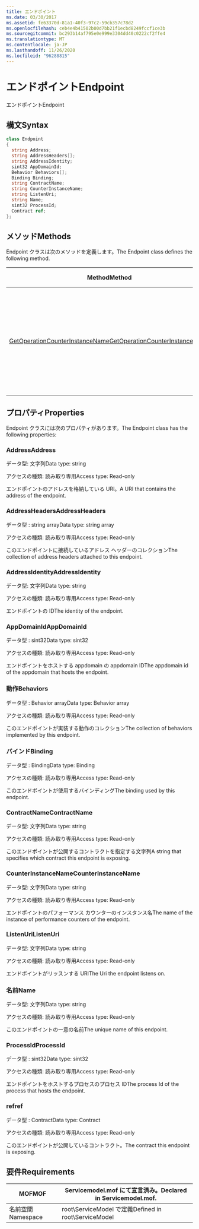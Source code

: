 ```yaml
---
title: エンドポイント
ms.date: 03/30/2017
ms.assetid: fe63370d-81a1-40f3-97c2-59cb357c78d2
ms.openlocfilehash: ceb4e4b41502b00d7bb21f1ecbd8249fccf1ce3b
ms.sourcegitcommit: bc293b14af795e0e999e3304dd40c0222cf2ffe4
ms.translationtype: MT
ms.contentlocale: ja-JP
ms.lasthandoff: 11/26/2020
ms.locfileid: "96288815"
---
```

# <a name="endpoint"></a><span data-ttu-id="f8da1-102">エンドポイント</span><span class="sxs-lookup"><span data-stu-id="f8da1-102">Endpoint</span></span>

<span data-ttu-id="f8da1-103">エンドポイント</span><span class="sxs-lookup"><span data-stu-id="f8da1-103">Endpoint</span></span>  
  
## <a name="syntax"></a><span data-ttu-id="f8da1-104">構文</span><span class="sxs-lookup"><span data-stu-id="f8da1-104">Syntax</span></span>  
  
```csharp
class Endpoint  
{  
  string Address;  
  string AddressHeaders[];  
  string AddressIdentity;  
  sint32 AppDomainId;  
  Behavior Behaviors[];  
  Binding Binding;  
  string ContractName;  
  string CounterInstanceName;  
  string ListenUri;  
  string Name;  
  sint32 ProcessId;  
  Contract ref;  
};  
```  
  
## <a name="methods"></a><span data-ttu-id="f8da1-105">メソッド</span><span class="sxs-lookup"><span data-stu-id="f8da1-105">Methods</span></span>  

 <span data-ttu-id="f8da1-106">Endpoint クラスは次のメソッドを定義します。</span><span class="sxs-lookup"><span data-stu-id="f8da1-106">The Endpoint class defines the following method.</span></span>  
  
|<span data-ttu-id="f8da1-107">Method</span><span class="sxs-lookup"><span data-stu-id="f8da1-107">Method</span></span>|<span data-ttu-id="f8da1-108">説明</span><span class="sxs-lookup"><span data-stu-id="f8da1-108">Description</span></span>|  
|------------|-----------------|  
|[<span data-ttu-id="f8da1-109">GetOperationCounterInstanceName</span><span class="sxs-lookup"><span data-stu-id="f8da1-109">GetOperationCounterInstanceName</span></span>](getoperationcounterinstancename.md)|<span data-ttu-id="f8da1-110">操作パフォーマンス カウンターのインスタンスの名前を取得します。</span><span class="sxs-lookup"><span data-stu-id="f8da1-110">Retrieves the operation performance counter instance name</span></span>|  
  
## <a name="properties"></a><span data-ttu-id="f8da1-111">プロパティ</span><span class="sxs-lookup"><span data-stu-id="f8da1-111">Properties</span></span>  

 <span data-ttu-id="f8da1-112">Endpoint クラスには次のプロパティがあります。</span><span class="sxs-lookup"><span data-stu-id="f8da1-112">The Endpoint class has the following properties:</span></span>  
  
### <a name="address"></a><span data-ttu-id="f8da1-113">Address</span><span class="sxs-lookup"><span data-stu-id="f8da1-113">Address</span></span>  

 <span data-ttu-id="f8da1-114">データ型: 文字列</span><span class="sxs-lookup"><span data-stu-id="f8da1-114">Data type: string</span></span>  
  
 <span data-ttu-id="f8da1-115">アクセスの種類: 読み取り専用</span><span class="sxs-lookup"><span data-stu-id="f8da1-115">Access type: Read-only</span></span>  
  
 <span data-ttu-id="f8da1-116">エンドポイントのアドレスを格納している URI。</span><span class="sxs-lookup"><span data-stu-id="f8da1-116">A URI that contains the address of the endpoint.</span></span>  
  
### <a name="addressheaders"></a><span data-ttu-id="f8da1-117">AddressHeaders</span><span class="sxs-lookup"><span data-stu-id="f8da1-117">AddressHeaders</span></span>  

 <span data-ttu-id="f8da1-118">データ型 : string array</span><span class="sxs-lookup"><span data-stu-id="f8da1-118">Data type: string array</span></span>  
  
 <span data-ttu-id="f8da1-119">アクセスの種類: 読み取り専用</span><span class="sxs-lookup"><span data-stu-id="f8da1-119">Access type: Read-only</span></span>  
  
 <span data-ttu-id="f8da1-120">このエンドポイントに接続しているアドレス ヘッダーのコレクション</span><span class="sxs-lookup"><span data-stu-id="f8da1-120">The collection of address headers attached to this endpoint.</span></span>  
  
### <a name="addressidentity"></a><span data-ttu-id="f8da1-121">AddressIdentity</span><span class="sxs-lookup"><span data-stu-id="f8da1-121">AddressIdentity</span></span>  

 <span data-ttu-id="f8da1-122">データ型: 文字列</span><span class="sxs-lookup"><span data-stu-id="f8da1-122">Data type: string</span></span>  
  
 <span data-ttu-id="f8da1-123">アクセスの種類: 読み取り専用</span><span class="sxs-lookup"><span data-stu-id="f8da1-123">Access type: Read-only</span></span>  
  
 <span data-ttu-id="f8da1-124">エンドポイントの ID</span><span class="sxs-lookup"><span data-stu-id="f8da1-124">The identity of the endpoint.</span></span>  
  
### <a name="appdomainid"></a><span data-ttu-id="f8da1-125">AppDomainId</span><span class="sxs-lookup"><span data-stu-id="f8da1-125">AppDomainId</span></span>  

 <span data-ttu-id="f8da1-126">データ型 : sint32</span><span class="sxs-lookup"><span data-stu-id="f8da1-126">Data type: sint32</span></span>  
  
 <span data-ttu-id="f8da1-127">アクセスの種類: 読み取り専用</span><span class="sxs-lookup"><span data-stu-id="f8da1-127">Access type: Read-only</span></span>  
  
 <span data-ttu-id="f8da1-128">エンドポイントをホストする appdomain の appdomain ID</span><span class="sxs-lookup"><span data-stu-id="f8da1-128">The appdomain id of the appdomain that hosts the endpoint.</span></span>  
  
### <a name="behaviors"></a><span data-ttu-id="f8da1-129">動作</span><span class="sxs-lookup"><span data-stu-id="f8da1-129">Behaviors</span></span>  

 <span data-ttu-id="f8da1-130">データ型 : Behavior array</span><span class="sxs-lookup"><span data-stu-id="f8da1-130">Data type: Behavior array</span></span>  
  
 <span data-ttu-id="f8da1-131">アクセスの種類: 読み取り専用</span><span class="sxs-lookup"><span data-stu-id="f8da1-131">Access type: Read-only</span></span>  
  
 <span data-ttu-id="f8da1-132">このエンドポイントが実装する動作のコレクション</span><span class="sxs-lookup"><span data-stu-id="f8da1-132">The collection of behaviors implemented by this endpoint.</span></span>  
  
### <a name="binding"></a><span data-ttu-id="f8da1-133">バインド</span><span class="sxs-lookup"><span data-stu-id="f8da1-133">Binding</span></span>  

 <span data-ttu-id="f8da1-134">データ型 : Binding</span><span class="sxs-lookup"><span data-stu-id="f8da1-134">Data type: Binding</span></span>  
  
 <span data-ttu-id="f8da1-135">アクセスの種類: 読み取り専用</span><span class="sxs-lookup"><span data-stu-id="f8da1-135">Access type: Read-only</span></span>  
  
 <span data-ttu-id="f8da1-136">このエンドポイントが使用するバインディング</span><span class="sxs-lookup"><span data-stu-id="f8da1-136">The binding used by this endpoint.</span></span>  
  
### <a name="contractname"></a><span data-ttu-id="f8da1-137">ContractName</span><span class="sxs-lookup"><span data-stu-id="f8da1-137">ContractName</span></span>  

 <span data-ttu-id="f8da1-138">データ型: 文字列</span><span class="sxs-lookup"><span data-stu-id="f8da1-138">Data type: string</span></span>  
  
 <span data-ttu-id="f8da1-139">アクセスの種類: 読み取り専用</span><span class="sxs-lookup"><span data-stu-id="f8da1-139">Access type: Read-only</span></span>  
  
 <span data-ttu-id="f8da1-140">このエンドポイントが公開するコントラクトを指定する文字列</span><span class="sxs-lookup"><span data-stu-id="f8da1-140">A string that specifies which contract this endpoint is exposing.</span></span>  
  
### <a name="counterinstancename"></a><span data-ttu-id="f8da1-141">CounterInstanceName</span><span class="sxs-lookup"><span data-stu-id="f8da1-141">CounterInstanceName</span></span>  

 <span data-ttu-id="f8da1-142">データ型: 文字列</span><span class="sxs-lookup"><span data-stu-id="f8da1-142">Data type: string</span></span>  
  
 <span data-ttu-id="f8da1-143">アクセスの種類: 読み取り専用</span><span class="sxs-lookup"><span data-stu-id="f8da1-143">Access type: Read-only</span></span>  
  
 <span data-ttu-id="f8da1-144">エンドポイントのパフォーマンス カウンターのインスタンス名</span><span class="sxs-lookup"><span data-stu-id="f8da1-144">The name of the instance of performance counters of the endpoint.</span></span>  
  
### <a name="listenuri"></a><span data-ttu-id="f8da1-145">ListenUri</span><span class="sxs-lookup"><span data-stu-id="f8da1-145">ListenUri</span></span>  

 <span data-ttu-id="f8da1-146">データ型: 文字列</span><span class="sxs-lookup"><span data-stu-id="f8da1-146">Data type: string</span></span>  
  
 <span data-ttu-id="f8da1-147">アクセスの種類: 読み取り専用</span><span class="sxs-lookup"><span data-stu-id="f8da1-147">Access type: Read-only</span></span>  
  
 <span data-ttu-id="f8da1-148">エンドポイントがリッスンする URI</span><span class="sxs-lookup"><span data-stu-id="f8da1-148">The Uri the endpoint listens on.</span></span>  
  
### <a name="name"></a><span data-ttu-id="f8da1-149">名前</span><span class="sxs-lookup"><span data-stu-id="f8da1-149">Name</span></span>  

 <span data-ttu-id="f8da1-150">データ型: 文字列</span><span class="sxs-lookup"><span data-stu-id="f8da1-150">Data type: string</span></span>  
  
 <span data-ttu-id="f8da1-151">アクセスの種類: 読み取り専用</span><span class="sxs-lookup"><span data-stu-id="f8da1-151">Access type: Read-only</span></span>  
  
 <span data-ttu-id="f8da1-152">このエンドポイントの一意の名前</span><span class="sxs-lookup"><span data-stu-id="f8da1-152">The unique name of this endpoint.</span></span>  
  
### <a name="processid"></a><span data-ttu-id="f8da1-153">ProcessId</span><span class="sxs-lookup"><span data-stu-id="f8da1-153">ProcessId</span></span>  

 <span data-ttu-id="f8da1-154">データ型 : sint32</span><span class="sxs-lookup"><span data-stu-id="f8da1-154">Data type: sint32</span></span>  
  
 <span data-ttu-id="f8da1-155">アクセスの種類: 読み取り専用</span><span class="sxs-lookup"><span data-stu-id="f8da1-155">Access type: Read-only</span></span>  
  
 <span data-ttu-id="f8da1-156">エンドポイントをホストするプロセスのプロセス ID</span><span class="sxs-lookup"><span data-stu-id="f8da1-156">The process Id of the process that hosts the endpoint.</span></span>  
  
### <a name="ref"></a><span data-ttu-id="f8da1-157">ref</span><span class="sxs-lookup"><span data-stu-id="f8da1-157">ref</span></span>  

 <span data-ttu-id="f8da1-158">データ型 : Contract</span><span class="sxs-lookup"><span data-stu-id="f8da1-158">Data type: Contract</span></span>  
  
 <span data-ttu-id="f8da1-159">アクセスの種類: 読み取り専用</span><span class="sxs-lookup"><span data-stu-id="f8da1-159">Access type: Read-only</span></span>  
  
 <span data-ttu-id="f8da1-160">このエンドポイントが公開しているコントラクト。</span><span class="sxs-lookup"><span data-stu-id="f8da1-160">The contract this endpoint is exposing.</span></span>  
  
## <a name="requirements"></a><span data-ttu-id="f8da1-161">要件</span><span class="sxs-lookup"><span data-stu-id="f8da1-161">Requirements</span></span>  
  
|<span data-ttu-id="f8da1-162">MOF</span><span class="sxs-lookup"><span data-stu-id="f8da1-162">MOF</span></span>|<span data-ttu-id="f8da1-163">Servicemodel.mof にて宣言済み。</span><span class="sxs-lookup"><span data-stu-id="f8da1-163">Declared in Servicemodel.mof.</span></span>|  
|---------|-----------------------------------|  
|<span data-ttu-id="f8da1-164">名前空間</span><span class="sxs-lookup"><span data-stu-id="f8da1-164">Namespace</span></span>|<span data-ttu-id="f8da1-165">root\ServiceModel で定義</span><span class="sxs-lookup"><span data-stu-id="f8da1-165">Defined in root\ServiceModel</span></span>|
